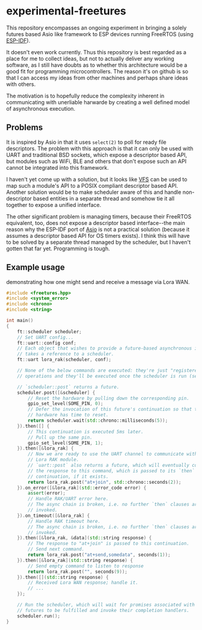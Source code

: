 # experimental-freetures

This repository encompasses an ongoing experiment in bringing a solely futures based Asio like framework to ESP devices running FreeRTOS (using [ESP-IDF](https://github.com/espressif/esp-idf)).

It doesn't even work currently. Thus this repository is best regarded as a place for me to collect ideas, but not to actually deliver any working software, as I still have doubts as to whether this architecture would be a good fit for programming microcontrollers. The reason it's on github is so that I can access my ideas from other machines and perhaps share ideas with others.

The motivation is to hopefully reduce the complexity inherent in communicating with unerliable harwarde by creating a well defined model of asynchronous execution.

## Problems

It is inspired by Asio in that it uses `select(2)` to poll for ready file descriptors. The problem with this approach is that it can only be used with UART and traditional BSD sockets, which expose a descriptor based API, but modules such as WiFi, BLE and others that don't expose such an API cannot be integrated into this framework.

I haven't yet come up with a solution, but it looks like [VFS](https://github.com/espressif/esp-idf/tree/master/components/vfs) can be used to map such a module's API to a POSIX compliant descriptor based API. Another solution would be to make scheduler aware of this and handle non-descriptor based entities in a separate thread and somehow tie it all together to expose a unified interface.

The other significant problem is managing timers, because their FreeRTOS equivalent, too, does not expose a descriptor based interface--the main reason why the ESP-IDF port of [Asio](https://github.com/espressif/esp-idf/tree/master/components/asio) is not a practical solution (because it assumes a descriptor based API for OS timers exists). I think this will have to be solved by a separate thread managed by the scheduler, but I haven't gotten that far yet.
Programming is tough.

## Example usage

demonstrating how one might send and receive a message via Lora WAN.

```c++
#include <freetures.hpp>
#include <system_error>
#include <chrono>
#include <string>

int main()
{
    ft::scheduler scheduler;
    // Set UART config...
    ft::uart::config conf;
    // Each object that wishes to provide a future-based asynchronous interface
    // takes a reference to a scheduler.
    ft::uart lora_rak(scheduler, conf);

    // None of the below commands are executed: they're just "registered" as
    // operations and they'll be executed once the scheduler is run (see below).

    // `scheduler::post` returns a future.
    scheduler.post([&scheduler] {
        // Reset the hardware by pulling down the corresponding pin.
        gpio_set_level(SOME_PIN, 0);
        // Defer the invocation of this future's continuation so that the
        // hardware has time to reset.
        return scheduler.wait(std::chrono::milliseconds(5));
    }).then([] {
        // This continuation is executed 5ms later.
        // Pull up the same pin.
        gpio_set_level(SOME_PIN, 1);
    }).then([&lora_rak] {
        // Now we are ready to use the UART channel to communicate with the
        // Lora RAK module.
        // `uart::post` also returns a future, which will eventually contain
        // the response to this command, which is passed to its `then`
        // continuation, if it exists.
        return lora_rak.post("at+join", std::chrono::seconds(2));
    }).on_error([&lora_rak](std::error_code error) {
        assert(error);
        // Handle RAK/UART error here.
        // The async chain is broken, i.e. no further `then` clauses are
        // invoked.
    }).on_timeout([&lora_rak] {
        // Handle RAK timeout here.
        // The async chain is broken, i.e. no further `then` clauses are
        // invoked.
    }).then([&lora_rak, &data](std::string response) {
        // The response to "at+join" is passed to this continuation.
        // Send next command.
        return lora_rak.post("at+send,somedata", seconds(1));
    }).then([&lora_rak](std::string response) {
        // Send empty command to listen to response
        return lora_rak.post("", seconds(9));
    }).then([](std::string response) {
        // Received Lora WAN response; handle it.
        // ...
    });

    // Run the scheduler, which will wait for promises associated with the above
    // futures to be fulfilled and invoke their completion handlers.
    scheduler.run();
}
```
